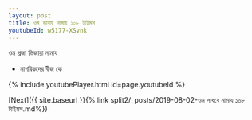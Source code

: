 ```yaml
---
layout: post
title: ওম ভাবায় নামায ১০৮ টাইমস
youtubeId: w5177-XSvnk
---
```

 
 
 ওম প্রজা ভিজায়া নামায  
 
 -  নাগরিকদের বীজ কে 
 
  
 
  
 
 
 
 
 
 


{% include youtubePlayer.html id=page.youtubeId %}
 
[Next]({{ site.baseurl }}{% link  split2/_posts/2019-08-02-ওম সাধবে নামায ১০৮ টাইমস.md%})
 
